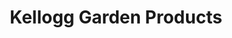 ---
title: "Kellogg Garden Products"
url: /lockeford/kellogg-garden-products/
shop: garden centre
---